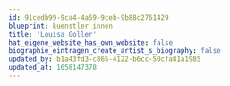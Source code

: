 ```yaml
---
id: 91cedb99-9ca4-4a59-9ceb-9b88c2761429
blueprint: kuenstler_innen
title: 'Louisa Goller'
hat_eigene_website_has_own_website: false
biographie_eintragen_create_artist_s_biography: false
updated_by: b1a43fd3-c865-4122-b6cc-50cfa81a1985
updated_at: 1658147378
---
```

